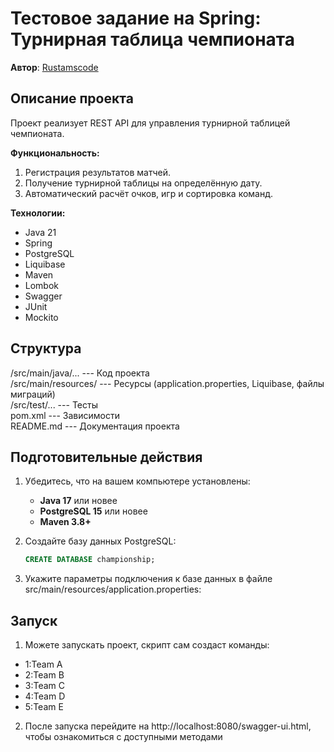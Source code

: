 # Тестовое задание на Spring: Турнирная таблица чемпионата
**Автор**: [Rustamscode](https://t.me/agagylrustamov)

## Описание проекта
Проект реализует REST API для управления турнирной таблицей чемпионата. 

**Функциональность:**
1. Регистрация результатов матчей.
2. Получение турнирной таблицы на определённую дату.
3. Автоматический расчёт очков, игр и сортировка команд.

**Технологии:**
- Java 21
- Spring
- PostgreSQL
- Liquibase
- Maven
- Lombok
- Swagger
- JUnit
- Mockito

## Структура
/src/main/java/...    --- Код проекта
<br>/src/main/resources/   --- Ресурсы (application.properties, Liquibase, файлы миграций)
<br>/src/test/...           --- Тесты
<br>pom.xml                 --- Зависимости
<br>README.md               --- Документация проекта

## Подготовительные действия
1. Убедитесь, что на вашем компьютере установлены:
   - **Java 17** или новее
   - **PostgreSQL 15** или новее
   - **Maven 3.8+**

2. Создайте базу данных PostgreSQL:
   ```sql
   CREATE DATABASE championship;

3. Укажите параметры подключения к базе данных в файле src/main/resources/application.properties:

## Запуск
1. Можете запускать проект, скрипт сам создаст команды: 
  - 1:Team A
  - 2:Team B
  - 3:Team C
  - 4:Team D
  - 5:Team E
   
2. После запуска перейдите на http://localhost:8080/swagger-ui.html, чтобы ознакомиться с доступными методами









